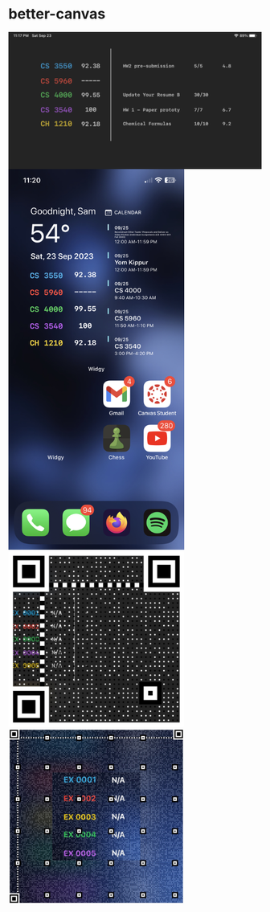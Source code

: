 # better-canvas
<img src="/images/betterCanvasIpadExample.jpg" width=700px align=center>
<img src="/images/betterCanvasExample.jpg" width=350px>
<img src="/images/assignmentsQR.JPG" width=350px>
<img src="/images/allGradesQR.JPG" width=350px>
